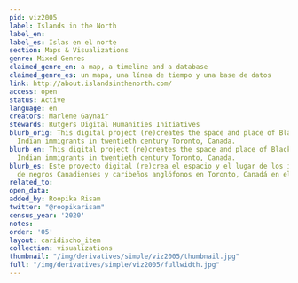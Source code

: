 ```yaml
---
pid: viz2005
label: Islands in the North
label_en:
label_es: Islas en el norte
section: Maps & Visualizations
genre: Mixed Genres
claimed_genre_en: a map, a timeline and a database
claimed_genre_es: un mapa, una línea de tiempo y una base de datos
link: http://about.islandsinthenorth.com/
access: open
status: Active
language: en
creators: Marlene Gaynair
stewards: Rutgers Digital Humanities Initiatives
blurb_orig: This digital project (re)creates the space and place of Black Canadian/West
  Indian immigrants in twentieth century Toronto, Canada.
blurb_en: This digital project (re)creates the space and place of Black Canadian/West
  Indian immigrants in twentieth century Toronto, Canada.
blurb_es: Este proyecto digital (re)crea el espacio y el lugar de los inmigrantes
  de negros Canadienses y caribeños anglófonos en Toronto, Canadá en el siglo XX.
related_to:
open_data:
added_by: Roopika Risam
twitter: "@roopikarisam"
census_year: '2020'
notes:
order: '05'
layout: caridischo_item
collection: visualizations
thumbnail: "/img/derivatives/simple/viz2005/thumbnail.jpg"
full: "/img/derivatives/simple/viz2005/fullwidth.jpg"
---
```

